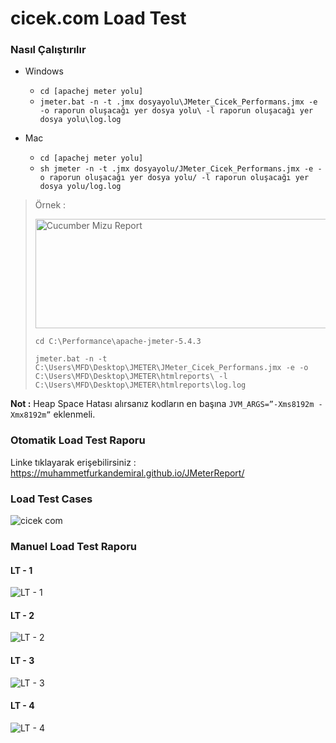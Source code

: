 # cicek.com Load Test

### Nasıl Çalıştırılır

 - Windows
    - `cd [apachej meter yolu] `
    - `jmeter.bat -n -t .jmx dosyayolu\JMeter_Cicek_Performans.jmx -e -o raporun oluşacağı yer dosya yolu\ -l raporun oluşacağı yer dosya yolu\log.log `

 - Mac
    - `cd [apachej meter yolu] `
    - ` sh jmeter -n -t .jmx dosyayolu/JMeter_Cicek_Performans.jmx -e -o raporun oluşacağı yer dosya yolu/ -l raporun oluşacağı yer dosya yolu/log.log `

> Örnek : 
> 
> <img src="https://user-images.githubusercontent.com/37184598/149785944-6219b1f9-59bb-4611-af0d-b71af234d3cd.png" alt="Cucumber Mizu Report" width="550" height="175">
>
> 
> `cd C:\Performance\apache-jmeter-5.4.3`
> 
> `jmeter.bat -n -t C:\Users\MFD\Desktop\JMETER\JMeter_Cicek_Performans.jmx -e -o C:\Users\MFD\Desktop\JMETER\htmlreports\ -l C:\Users\MFD\Desktop\JMETER\htmlreports\log.log`


**Not :** Heap Space Hatası alırsanız kodların en başına `JVM_ARGS=”-Xms8192m -Xmx8192m”` eklenmeli.

### Otomatik Load Test Raporu

Linke tıklayarak erişebilirsiniz : https://muhammetfurkandemiral.github.io/JMeterReport/

### Load Test Cases

![cicek com](https://user-images.githubusercontent.com/37184598/149761002-2d9f72fa-250b-450e-85b3-94a7a3611f24.png)

### Manuel Load Test Raporu

#### LT - 1
![LT - 1](https://user-images.githubusercontent.com/37184598/149769723-72322fd6-e9b9-4e5e-bb8b-2abf5d4d7fc9.png)
#### LT - 2
![LT - 2](https://user-images.githubusercontent.com/37184598/149769725-308d612d-1103-49bd-b4f4-94005fc4ec4a.png)
#### LT - 3
![LT - 3](https://user-images.githubusercontent.com/37184598/149769731-7892954c-059e-465b-8bda-9cb1caf875d1.png)
#### LT - 4
![LT - 4](https://user-images.githubusercontent.com/37184598/149769733-6ad7bbff-0f72-41f2-9475-b65b6f629cd8.png)
